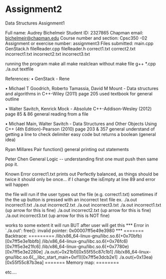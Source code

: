 # Assignment2
Data Structures Assignment1

Full name: Audrey Bichelmeir
Student ID: 2327865
Chapman email: bichelmeir@chapman.edu
Course number and section: Cpsc350 -02
Assignment or exercise number: assignment3
Files submitted:
main.cpp
GenStack.h
fileReader.cpp
fileReader.h
correct1.txt
correct2.txt
incorrect1.txt
incorrect2.txt
incorrect3.txt

running the program
make all
make realclean
without make file g++ *.cpp
./a.out textfile



References:
• GenStack - Rene

• Michael T Goodrich, Roberto Tamassia, David M Mount - Data structures and algorithms in C++-Wiley (2011) page 205
used textbook for general outline

• Walter Savitch, Kenrick Mock - Absolute C++-Addison-Wesley (2012) page 85 & 86
general reading from a file

• Michael Main, Walter Savitch - Data Structures and Other Objects Using C++ (4th Edition)-Pearson (2010) page 203 & 357
general understand of getting a line to check delimiter
easy code but returns a boolean (general idea)

Ryan Millares
Pair function()
general printing out statements

Peter Chen
General Logic -- understanding first one must push then same pop it.

Known Error
correct1.txt prints out Perfectly balanced, as things should be twice it should only be once... if I change the isEmpty at line 89 and error will happen

the file will run if the user types out the file (e.g. correct1.txt) sometimes if the the up button is pressed with an incorrect text file
ex.
./a.out incorrect1.txt
./a.out incorrect2.txt
./a.out incorrect3.txt
./a.out incorrect1.txt (up arrow for this is fine)
./a.out incorrect2.txt (up arrow for this is fine)
./a.out incorrect3.txt (up arrow for this is NOT fine)

works to some extent
it will run BUT after user will get this
*** Error in `./a.out': free(): invalid pointer: 0x00007ff5e49e3980 ***
======= Backtrace: =========
/lib/x86_64-linux-gnu/libc.so.6(+0x70bfb)[0x7ff5e3e1bbfb]
/lib/x86_64-linux-gnu/libc.so.6(+0x76fc6)[0x7ff5e3e21fc6]
/lib/x86_64-linux-gnu/libc.so.6(+0x7780e)[0x7ff5e3e2280e]
./a.out(+0x21b1)[0x55f55c87c1b1]
/lib/x86_64-linux-gnu/libc.so.6(__libc_start_main+0xf1)[0x7ff5e3dcb2e1]
./a.out(+0x13ea)[0x55f55c87b3ea]
======= Memory map: ========

etc....
